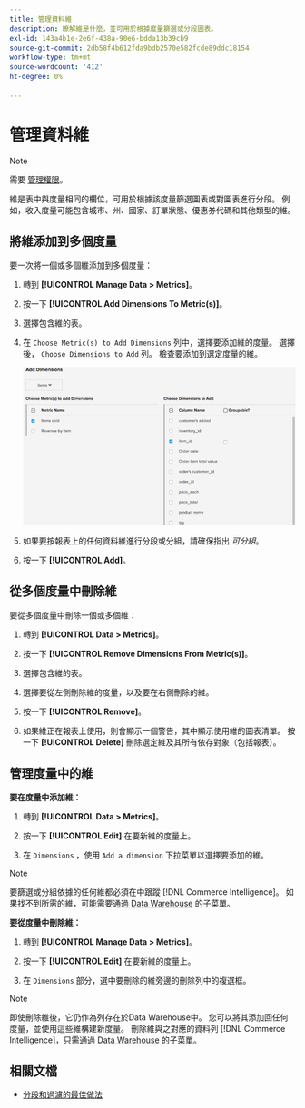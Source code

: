 ```yaml
---
title: 管理資料維
description: 瞭解維是什麼，並可用於根據度量篩選或分段圖表。
exl-id: 143a4b1e-2e6f-438a-90e6-bdda13b39cb9
source-git-commit: 2db58f4b612fda9bdb2570e582fcde89ddc18154
workflow-type: tm+mt
source-wordcount: '412'
ht-degree: 0%

---
```


# 管理資料維

>[!NOTE]
>
>需要 [管理權限](../../administrator/user-management/user-management.md)。

維是表中與度量相同的欄位，可用於根據該度量篩選圖表或對圖表進行分段。 例如，收入度量可能包含城市、州、國家、訂單狀態、優惠券代碼和其他類型的維。

## 將維添加到多個度量

要一次將一個或多個維添加到多個度量：

1. 轉到 **[!UICONTROL Manage Data > Metrics]**。

1. 按一下 **[!UICONTROL Add Dimensions To Metric(s)]**。

1. 選擇包含維的表。

1. 在 `Choose Metric(s) to Add Dimensions` 列中，選擇要添加維的度量。 選擇後， `Choose Dimensions to Add` 列。 檢查要添加到選定度量的維。

   ![](../../assets/Add_Dimensions.png)

1. 如果要按報表上的任何資料維進行分段或分組，請確保指出 _可分組_。

1. 按一下 **[!UICONTROL Add]**。

## 從多個度量中刪除維

要從多個度量中刪除一個或多個維：

1. 轉到 **[!UICONTROL Data > Metrics]**。

1. 按一下 **[!UICONTROL Remove Dimensions From Metric(s)]**。

1. 選擇包含維的表。

1. 選擇要從左側刪除維的度量，以及要在右側刪除的維。

1. 按一下 **[!UICONTROL Remove]**。

1. 如果維正在報表上使用，則會顯示一個警告，其中顯示使用維的圖表清單。 按一下 **[!UICONTROL Delete]** 刪除選定維及其所有依存對象（包括報表）。

## 管理度量中的維

**要在度量中添加維：**

1. 轉到 **[!UICONTROL Data > Metrics]**。

1. 按一下 **[!UICONTROL Edit]** 在要新維的度量上。

1. 在 `Dimensions` ，使用 `Add a dimension` 下拉菜單以選擇要添加的維。

>[!NOTE]
>
>要篩選或分組依據的任何維都必須在中跟蹤 [!DNL Commerce Intelligence]。 如果找不到所需的維，可能需要通過 [Data Warehouse](../data-warehouse-mgr/tour-dwm.md) 的子菜單。


**要從度量中刪除維：**

1. 轉到 **[!UICONTROL Manage Data > Metrics]**。

1. 按一下 **[!UICONTROL Edit]** 在要新維的度量上。

1. 在 `Dimensions` 部分，選中要刪除的維旁邊的刪除列中的複選框。

>[!NOTE]
>
>即使刪除維後，它仍作為列存在於Data Warehouse中。 您可以將其添加回任何度量，並使用這些維構建新度量。 刪除維與之對應的資料列 [!DNL Commerce Intelligence]，只需通過 [Data Warehouse](../data-warehouse-mgr/tour-dwm.md) 的子菜單。

## 相關文檔

* [分段和過濾的最佳做法](../../best-practices/segment-filter.md)
